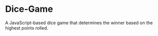 # Dice-Game

A JavaScript-based dice game that determines the winner based on the highest points rolled.
